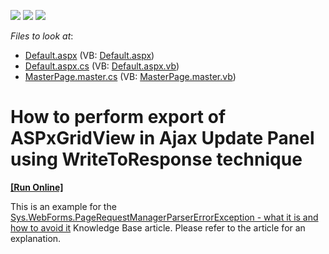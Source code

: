 <!-- default badges list -->
![](https://img.shields.io/endpoint?url=https://codecentral.devexpress.com/api/v1/VersionRange/128541940/12.2.18%2B)
[![](https://img.shields.io/badge/Open_in_DevExpress_Support_Center-FF7200?style=flat-square&logo=DevExpress&logoColor=white)](https://supportcenter.devexpress.com/ticket/details/E2212)
[![](https://img.shields.io/badge/📖_How_to_use_DevExpress_Examples-e9f6fc?style=flat-square)](https://docs.devexpress.com/GeneralInformation/403183)
<!-- default badges end -->
<!-- default file list -->
*Files to look at*:

* [Default.aspx](./CS/Default.aspx) (VB: [Default.aspx](./VB/Default.aspx))
* [Default.aspx.cs](./CS/Default.aspx.cs) (VB: [Default.aspx.vb](./VB/Default.aspx.vb))
* [MasterPage.master.cs](./CS/MasterPage.master.cs) (VB: [MasterPage.master.vb](./VB/MasterPage.master.vb))
<!-- default file list end -->
# How to perform export of ASPxGridView in Ajax Update Panel using WriteToResponse technique
<!-- run online -->
**[[Run Online]](https://codecentral.devexpress.com/e2212/)**
<!-- run online end -->


<p>This is an example for the <a href="https://www.devexpress.com/Support/Center/p/K18405">Sys.WebForms.PageRequestManagerParserErrorException - what it is and how to avoid it</a> Knowledge Base article. Please refer to the article for an explanation.</p>

<br/>



